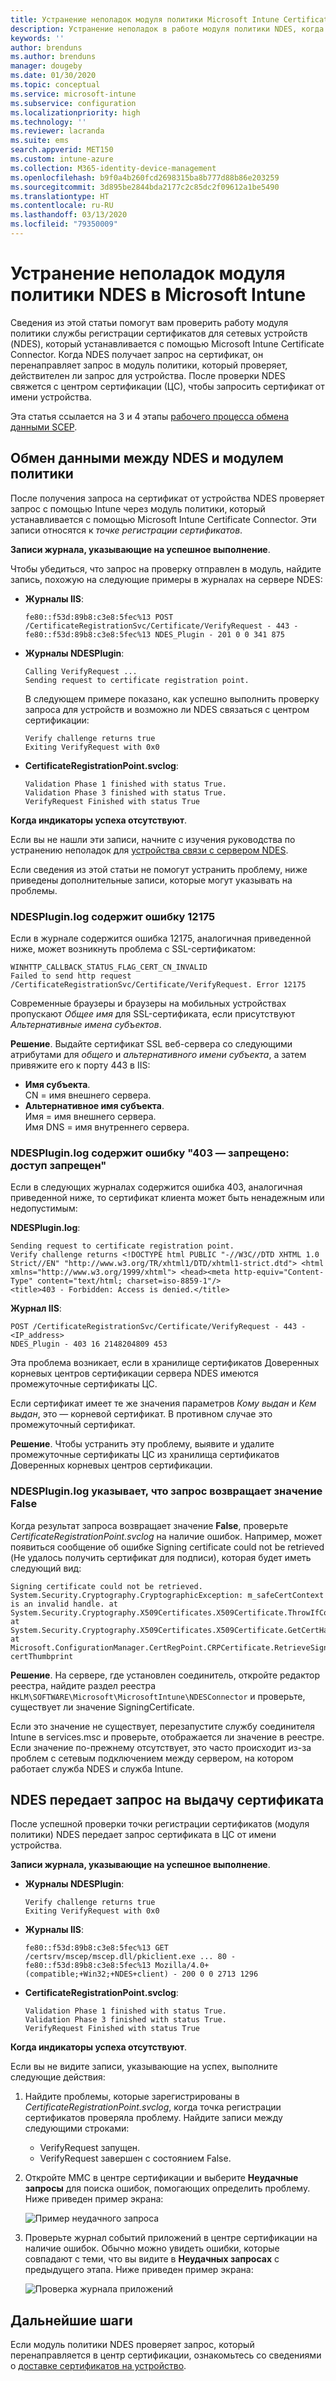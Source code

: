 ```yaml
---
title: Устранение неполадок модуля политики Microsoft Intune Certificate Connector | Документация Майкрософт
description: Устранение неполадок в работе модуля политики NDES, когда модуль обрабатывает запрос на сертификат при использовании профилей сертификатов SCEP для развертывания сертификатов с помощью Intune.
keywords: ''
author: brenduns
ms.author: brenduns
manager: dougeby
ms.date: 01/30/2020
ms.topic: conceptual
ms.service: microsoft-intune
ms.subservice: configuration
ms.localizationpriority: high
ms.technology: ''
ms.reviewer: lacranda
ms.suite: ems
search.appverid: MET150
ms.custom: intune-azure
ms.collection: M365-identity-device-management
ms.openlocfilehash: b9f0a4b260fcd2698315ba8b777d88b86e203259
ms.sourcegitcommit: 3d895be2844bda2177c2c85dc2f09612a1be5490
ms.translationtype: HT
ms.contentlocale: ru-RU
ms.lasthandoff: 03/13/2020
ms.locfileid: "79350009"
---
```

# <a name="troubleshoot-the-ndes-policy-module-in-microsoft-intune"></a>Устранение неполадок модуля политики NDES в Microsoft Intune

Сведения из этой статьи помогут вам проверить работу модуля политики службы регистрации сертификатов для сетевых устройств (NDES), который устанавливается c помощью Microsoft Intune Certificate Connector. Когда NDES получает запрос на сертификат, он перенаправляет запрос в модуль политики, который проверяет, действителен ли запрос для устройства. После проверки NDES свяжется с центром сертификации (ЦС), чтобы запросить сертификат от имени устройства.

Эта статья ссылается на 3 и 4 этапы [рабочего процесса обмена данными SCEP](troubleshoot-scep-certificate-profiles.md).

## <a name="ndes-communication-to-the-policy-module"></a>Обмен данными между NDES и модулем политики

После получения запроса на сертификат от устройства NDES проверяет запрос с помощью Intune через модуль политики, который устанавливается с помощью Microsoft Intune Certificate Connector. Эти записи относятся к *точке регистрации сертификатов*.

**Записи журнала, указывающие на успешное выполнение**.

Чтобы убедиться, что запрос на проверку отправлен в модуль, найдите запись, похожую на следующие примеры в журналах на сервере NDES:

- **Журналы IIS**:

  ```
  fe80::f53d:89b8:c3e8:5fec%13 POST /CertificateRegistrationSvc/Certificate/VerifyRequest - 443 - 
  fe80::f53d:89b8:c3e8:5fec%13 NDES_Plugin - 201 0 0 341 875
  ```

- **Журналы NDESPlugin**:

  ```
  Calling VerifyRequest ...  
  Sending request to certificate registration point.
  ```

  В следующем примере показано, как успешно выполнить проверку запроса для устройств и возможно ли NDES связаться с центром сертификации:

  ```
  Verify challenge returns true
  Exiting VerifyRequest with 0x0
  ```

- **CertificateRegistrationPoint.svclog**:

  `Validation Phase 1 finished with status True.`  
  `Validation Phase 3 finished with status True.`  
  `VerifyRequest Finished with status True`


**Когда индикаторы успеха отсутствуют**.

Если вы не нашли эти записи, начните с изучения руководства по устранению неполадок для [устройства связи с сервером NDES](troubleshoot-scep-certificate-device-to-ndes.md#troubleshoot-common-errors).

Если сведения из этой статьи не помогут устранить проблему, ниже приведены дополнительные записи, которые могут указывать на проблемы.

### <a name="ndespluginlog-contains-an-error-12175"></a>NDESPlugin.log содержит ошибку 12175

Если в журнале содержится ошибка 12175, аналогичная приведенной ниже, может возникнуть проблема с SSL-сертификатом:

```
WINHTTP_CALLBACK_STATUS_FLAG_CERT_CN_INVALID
Failed to send http request /CertificateRegistrationSvc/Certificate/VerifyRequest. Error 12175
```

Современные браузеры и браузеры на мобильных устройствах пропускают *Общее имя* для SSL-сертификата, если присутствуют *Альтернативные имена субъектов*.

**Решение**.  Выдайте сертификат SSL веб-сервера со следующими атрибутами для *общего* и *альтернативного имени субъекта*, а затем привяжите его к порту 443 в IIS:

  - **Имя субъекта**.  
    CN = имя внешнего сервера.
  - **Альтернативное имя субъекта**.  
     Имя = имя внешнего сервера.  
     Имя DNS = имя внутреннего сервера.

### <a name="ndespluginlog-contains-an-error-403--forbidden-access-is-denied"></a>NDESPlugin.log содержит ошибку "403 — запрещено: доступ запрещен"

Если в следующих журналах содержится ошибка 403, аналогичная приведенной ниже, то сертификат клиента может быть ненадежным или недопустимым:

**NDESPlugin.log**:

```
Sending request to certificate registration point.
Verify challenge returns <!DOCTYPE html PUBLIC "-//W3C//DTD XHTML 1.0 Strict//EN" "http://www.w3.org/TR/xhtml1/DTD/xhtml1-strict.dtd"> <html xmlns="http://www.w3.org/1999/xhtml"> <head><meta http-equiv="Content-Type" content="text/html; charset=iso-8859-1"/>
<title>403 - Forbidden: Access is denied.</title>
```

**Журнал IIS**:

```
POST /CertificateRegistrationSvc/Certificate/VerifyRequest - 443 -<IP_address>
NDES_Plugin - 403 16 2148204809 453  
```

Эта проблема возникает, если в хранилище сертификатов Доверенных корневых центров сертификации сервера NDES имеются промежуточные сертификаты ЦС.

Если сертификат имеет те же значения параметров *Кому выдан* и *Кем выдан*, это — корневой сертификат. В противном случае это промежуточный сертификат.

**Решение**. Чтобы устранить эту проблему, выявите и удалите промежуточные сертификаты ЦС из хранилища сертификатов Доверенных корневых центров сертификации.

### <a name="ndespluginlog-indicates-the-challenge-returns-false"></a>NDESPlugin.log указывает, что запрос возвращает значение False

Когда результат запроса возвращает значение **False**, проверьте *CertificateRegistrationPoint.svclog* на наличие ошибок. Например, может появиться сообщение об ошибке Signing certificate could not be retrieved (Не удалось получить сертификат для подписи), которая будет иметь следующий вид:

```
Signing certificate could not be retrieved. System.Security.Cryptography.CryptographicException: m_safeCertContext is an invalid handle. at System.Security.Cryptography.X509Certificates.X509Certificate.ThrowIfContextInvalid() at System.Security.Cryptography.X509Certificates.X509Certificate.GetCertHashString() at Microsoft.ConfigurationManager.CertRegPoint.CRPCertificate.RetrieveSigningCert(String certThumbprint
```

**Решение**. На сервере, где установлен соединитель, откройте редактор реестра, найдите раздел реестра `HKLM\SOFTWARE\Microsoft\MicrosoftIntune\NDESConnector` и проверьте, существует ли значение SigningCertificate.

Если это значение не существует, перезапустите службу соединителя Intune в services.msc и проверьте, отображается ли значение в реестре. Если значение по-прежнему отсутствует, это часто происходит из-за проблем с сетевым подключением между сервером, на котором работает служба NDES и служба Intune.

## <a name="ndes-passes-the-request-to-issue-the-certificate"></a>NDES передает запрос на выдачу сертификата

После успешной проверки точки регистрации сертификатов (модуля политики) NDES передает запрос сертификата в ЦС от имени устройства.

**Записи журнала, указывающие на успешное выполнение**.

- **Журналы NDESPlugin**:

  ```
  Verify challenge returns true
  Exiting VerifyRequest with 0x0
  ```

- **Журналы IIS**:

  ```
  fe80::f53d:89b8:c3e8:5fec%13 GET /certsrv/mscep/mscep.dll/pkiclient.exe ... 80 - 
  fe80::f53d:89b8:c3e8:5fec%13 Mozilla/4.0+(compatible;+Win32;+NDES+client) - 200 0 0 2713 1296
  ```

- **CertificateRegistrationPoint.svclog**:

  `Validation Phase 1 finished with status True.`  
  `Validation Phase 3 finished with status True.`  
  `VerifyRequest Finished with status True`

**Когда индикаторы успеха отсутствуют**.

Если вы не видите записи, указывающие на успех, выполните следующие действия:

1. Найдите проблемы, которые зарегистрированы в *CertificateRegistrationPoint.svclog*, когда точка регистрации сертификатов проверяла проблему. Найдите записи между следующими строками:

   - VerifyRequest запущен.
   - VerifyRequest завершен с состоянием False.

2. Откройте MMC в центре сертификации и выберите **Неудачные запросы** для поиска ошибок, помогающих определить проблему. Ниже приведен пример экрана:

   ![Пример неудачного запроса](../protect/media/troubleshoot-scep-certificate-ndes-policy-module/failed-requests.png)

3. Проверьте журнал событий приложений в центре сертификации на наличие ошибок. Обычно можно увидеть ошибки, которые совпадают с теми, что вы видите в **Неудачных запросах** с предыдущего этапа. Ниже приведен пример экрана:

   ![Проверка журнала приложений](../protect/media/troubleshoot-scep-certificate-ndes-policy-module/application-log-errors.png)

## <a name="next-steps"></a>Дальнейшие шаги

Если модуль политики NDES проверяет запрос, который перенаправляется в центр сертификации, ознакомьтесь со сведениями о [доставке сертификатов на устройство](troubleshoot-scep-certificate-delivery.md).
